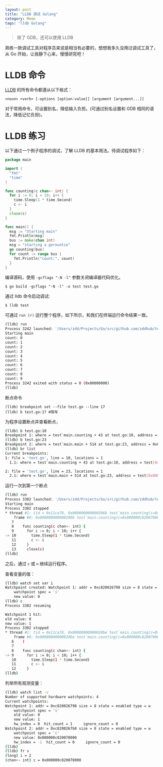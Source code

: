 ```yaml
---
layout: post
title: "LLDB 调试 Golang"
category: Memo
tags: "lldb Golang"
---
```


> 除了 GDB，还可以使用 LLDB

熟练一款调试工具对程序员来说是相当有必要的，想想我多久没用过调试工具了，从 Go 开始，让我静下心来，慢慢研究吧！

# LLDB 命令

[LLDB](http://lldb.llvm.org/) 的所有命令都遵从以下格式：

    <noun> <verb> [-options [option-value]] [argument [argument...]]

对于常用命令，可设置别名，降低输入负担。(可通过别名设置和 GDB 相同的语法，降低记忆负担)。

<!-- more -->

# LLDB 练习

以下通过一个例子程序的调试，了解 LLDB 的基本用法。待调试程序如下：

```go
package main

import (
  "fmt"
  "time"
)

func counting(c chan<- int) {
  for i := 0; i < 10; i++ {
    time.Sleep(1 * time.Second)
    c <- i
  }
  close(c)
}

func main() {
  msg := "Starting main"
  fmt.Println(msg)
  bus := make(chan int)
  msg = "starting a gorountie"
  go counting(bus)
  for count := range bus {
    fmt.Println("count:", count)
  }
}
```

编译源码，使用 `-gcflags "-N -l"` 参数关闭编译器代码优化。

    $ go build -gcflags "-N -l" -o test test.go

通过 lldb 命令启动调试:

    $ lldb test

可通过 `run (r)` 运行整个程序，如下所示，和我们在终端运行命令结果一致。

```sh
(lldb) run
Process 3242 launched: '/Users/zdd/Projects/Go/src/github.com/zddhub/test/test' (x86_64)
Starting main
count: 0
count: 1
count: 2
count: 3
count: 4
count: 5
count: 6
count: 7
count: 8
count: 9
Process 3242 exited with status = 0 (0x00000000)
(lldb)
```

断点命令

    (lldb) breakpoint set --file test.go --line 17
    (lldb) b test.go:17 #简写

为程序设置断点并查看断点，

```sh
(lldb) b test.go:10
Breakpoint 1: where = test`main.counting + 43 at test.go:10, address = 0x000000000000206b
(lldb) b test.go:23
Breakpoint 2: where = test`main.main + 514 at test.go:23, address = 0x00000000000022f2
(lldb) br list
Current breakpoints:
1: file = 'test.go', line = 10, locations = 1
  1.1: where = test`main.counting + 43 at test.go:10, address = test[0x000000000000206b], unresolved, hit count = 0

2: file = 'test.go', line = 23, locations = 1
  2.1: where = test`main.main + 514 at test.go:23, address = test[0x00000000000022f2], unresolved, hit count = 0
```

运行一次到第一个断点

```sh
(lldb) run
Process 3302 launched: '/Users/zdd/Projects/Go/src/github.com/zddhub/test/test' (x86_64)
Starting main
Process 3302 stopped
* thread #1: tid = 0x11ca78, 0x000000000000206b test`main.counting(c=0x000000c820070000) + 43 at test.go:10, stop reason = breakpoint 1.1
    frame #0: 0x000000000000206b test`main.counting(c=0x000000c820070000) + 43 at test.go:10
   7
   8    func counting(c chan<- int) {
   9      for i := 0; i < 10; i++ {
-> 10       time.Sleep(1 * time.Second)
   11       c <- i
   12     }
   13     close(c)
(lldb)
```

之后，通过 `c` 或 `n` 继续运行程序。

查看变量的值：

```sh
(lldb) watch set var i
Watchpoint created: Watchpoint 1: addr = 0xc820026798 size = 8 state = enabled type = w
    watchpoint spec = 'i'
    new value: 0
(lldb) c
Process 3302 resuming

Watchpoint 1 hit:
old value: 0
new value: 1
Process 3302 stopped
* thread #1: tid = 0x11ca78, 0x00000000000020be test`main.counting(c=0x000000c820070000) + 126 at test.go:9, stop reason = watchpoint 1
    frame #0: 0x00000000000020be test`main.counting(c=0x000000c820070000) + 126 at test.go:9
   6    )
   7
   8    func counting(c chan<- int) {
-> 9      for i := 0; i < 10; i++ {
   10       time.Sleep(1 * time.Second)
   11       c <- i
   12     }
(lldb)
```

列举所有观测变量：

```sh
(lldb) watch list -v
Number of supported hardware watchpoints: 4
Current watchpoints:
Watchpoint 1: addr = 0xc820026798 size = 8 state = enabled type = w
    watchpoint spec = 'i'
    old value: 0
    new value: 1
    hw_index = 0  hit_count = 1     ignore_count = 0
Watchpoint 2: addr = 0xc8200267b8 size = 8 state = enabled type = w
    watchpoint spec = 'c'
    new value: 0x000000c820070000
    hw_index = -1  hit_count = 0     ignore_count = 0
(lldb)
(lldb) fr v
(long) i = 2
(chan<- int) c = 0x000000c820070000
```
